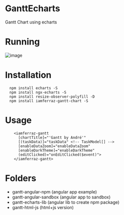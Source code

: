 # GanttEcharts
Gantt Chart using echarts

# Running
![image](https://user-images.githubusercontent.com/1164677/111841394-ace7ff00-88dc-11eb-8fea-8edb1e69f4ec.png)

# Installation
```
  npm install echarts -S
  npm install ngx-echarts -S
  npm install resize-observer-polyfill -D
  npm install iamferraz-gantt-chart -S
```

# Usage
```
    <iamferraz-gantt 
      [chartTitle]="'Gantt by André'" 
      [(taskData)]="taskData" <!-- TaskModel[] -->
      [enableDataZoom]="enableDataZoom" 
      [enableDarkTheme]="enableDarkTheme" 
      (editClicked)="onEditClicked($event)"> 
    </iamferraz-gantt>
```

# Folders
- gantt-angular-npm (angular app example)
- gantt-angular-sandbox (angular app to sandbox)
- gantt-echarts-lib (angular lib to create npm package)
- gantt-html-js (html+js version)


